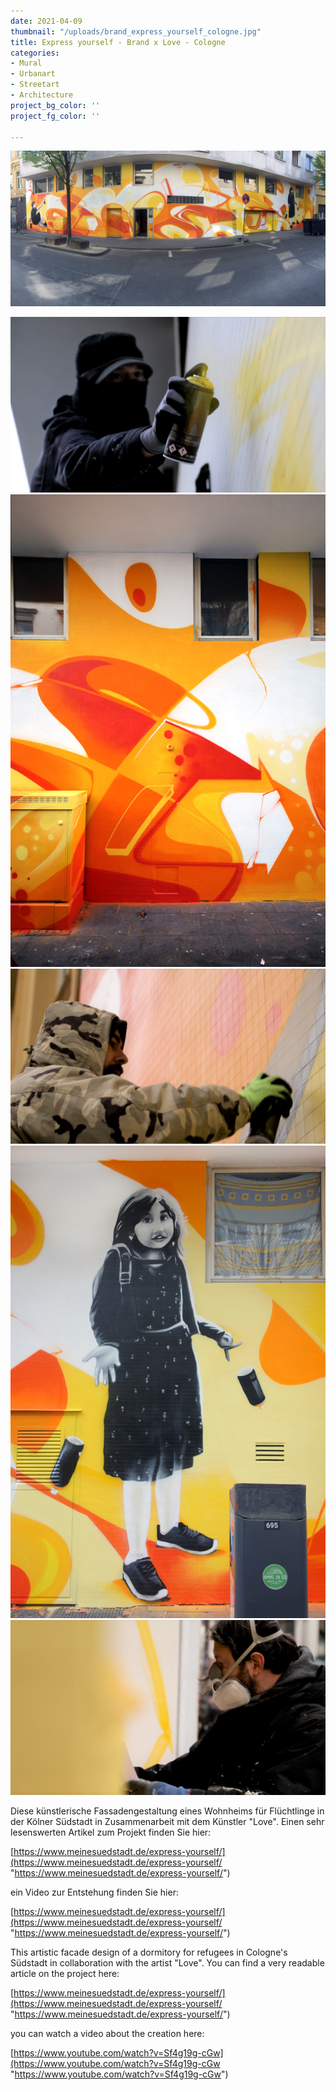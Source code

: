 ```yaml
---
date: 2021-04-09
thumbnail: "/uploads/brand_express_yourself_cologne.jpg"
title: Express yourself - Brand x Love - Cologne
categories:
- Mural
- Urbanart
- Streetart
- Architecture
project_bg_color: ''
project_fg_color: ''

---
```

![](/uploads/brand_express_yourself_panorama_cologne.jpg)

![](/uploads/f093decd-8c3d-4832-a84f-71a65d599948.jpeg)![](/uploads/brand_love_detail_urban_corporate_art_cologne.jpg)![](/uploads/2a325568-e5dd-4458-929b-0e5261ea3ff4.jpeg)![](/uploads/brand_love_girl_urban_corporate_art_cologne.jpg)![](/uploads/5200bca0-3664-4e66-90dd-363661c90027.jpeg)

Diese künstlerische Fassadengestaltung eines Wohnheims für Flüchtlinge in der Kölner Südstadt in Zusammenarbeit mit dem Künstler "Love". Einen sehr lesenswerten Artikel zum Projekt finden Sie hier:

[https://www.meinesuedstadt.de/express-yourself/](https://www.meinesuedstadt.de/express-yourself/ "https://www.meinesuedstadt.de/express-yourself/")

ein Video zur Entstehung finden Sie hier:

[https://www.meinesuedstadt.de/express-yourself/](https://www.meinesuedstadt.de/express-yourself/ "https://www.meinesuedstadt.de/express-yourself/")

This artistic facade design of a dormitory for refugees in Cologne's Südstadt in collaboration with the artist "Love". You can find a very readable article on the project here:

[https://www.meinesuedstadt.de/express-yourself/](https://www.meinesuedstadt.de/express-yourself/ "https://www.meinesuedstadt.de/express-yourself/")

you can watch a video about the creation here:

[https://www.youtube.com/watch?v=Sf4g19g-cGw](https://www.youtube.com/watch?v=Sf4g19g-cGw "https://www.youtube.com/watch?v=Sf4g19g-cGw")
